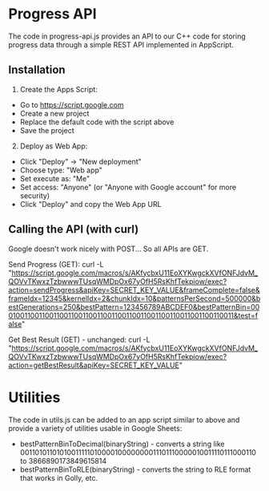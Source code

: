 # Progress API

The code in progress-api.js provides an API to our C++ code for storing progress data through a simple REST API implemented in AppScript.

## Installation

1. Create the Apps Script:
  - Go to https://script.google.com
  - Create a new project
  - Replace the default code with the script above
  - Save the project
2. Deploy as Web App:
  - Click "Deploy" → "New deployment"
  - Choose type: "Web app"
  - Set execute as: "Me"
  - Set access: "Anyone" (or "Anyone with Google account" for more security)
  - Click "Deploy" and copy the Web App URL

## Calling the API (with curl)

Google doesn't work nicely with POST... So all APIs are GET.

Send Progress (GET):
curl -L "https://script.google.com/macros/s/AKfycbxU11EoXYKwgckXVfONFJdvM_QOVvTKwxzTzbwwwTUsqWMDpOx67yOfH5RsKhfTekpiow/exec?action=sendProgress&apiKey=SECRET_KEY_VALUE&frameComplete=false&frameIdx=12345&kernelIdx=2&chunkIdx=10&patternsPerSecond=500000&bestGenerations=250&bestPattern=123456789ABCDEF0&bestPatternBin=0001001100110011001100110011001100110011001100110011001100110011&test=false"

Get Best Result (GET) - unchanged:
curl -L "https://script.google.com/macros/s/AKfycbxU11EoXYKwgckXVfONFJdvM_QOVvTKwxzTzbwwwTUsqWMDpOx67yOfH5RsKhfTekpiow/exec?action=getBestResult&apiKey=SECRET_KEY_VALUE"

# Utilities

The code in utils.js can be added to an app script similar to above and provide a variety of utilities usable in Google Sheets:

* bestPatternBinToDecimal(binaryString) - converts a string like 0011010110101001111101000010000000011101110000010011110111000110 to 3866890173849615814
* bestPatternBinToRLE(binaryString) - converts the string to RLE format that works in Golly, etc.

